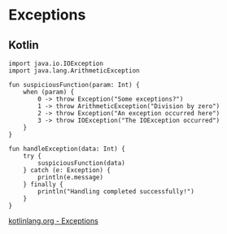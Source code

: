 


# Exceptions

## Kotlin 
```
import java.io.IOException
import java.lang.ArithmeticException

fun suspiciousFunction(param: Int) {
    when (param) {
        0 -> throw Exception("Some exceptions?")
        1 -> throw ArithmeticException("Division by zero")
        2 -> throw Exception("An exception occurred here")
        3 -> throw IOException("The IOException occurred")
    }
}

fun handleException(data: Int) {
    try {
        suspiciousFunction(data)
    } catch (e: Exception) {
        println(e.message)
    } finally {
        println("Handling completed successfully!")
    }
}
```



[kotlinlang.org - Exceptions](https://kotlinlang.org/docs/exceptions.html)  